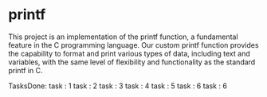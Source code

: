 # printf
This project is an implementation of the printf function, a fundamental feature in the C programming language. Our custom printf function provides the capability to format and print various types of data, including text and variables, with the same level of flexibility and functionality as the standard printf in C.

TasksDone:
task : 1
task : 2
task : 3
task : 4
task : 5
task : 6
task : 6





